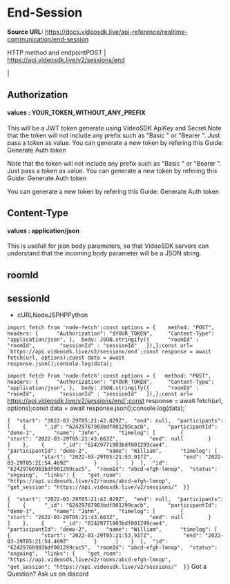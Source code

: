 # End-Session

**Source URL:** https://docs.videosdk.live/api-reference/realtime-communication/end-session

HTTP method and endpointPOST | https://api.videosdk.live/v2/sessions/end

|

## Authorization

#### values  :    YOUR_TOKEN_WITHOUT_ANY_PREFIX

This will be a JWT token generate using VideoSDK ApiKey and Secret.Note that the token will not include any prefix such as "Basic " or "Bearer ". Just pass a token as value. You can generate a new token by refering this Guide: Generate Auth token

Note that the token will not include any prefix such as "Basic " or "Bearer ". Just pass a token as value. You can generate a new token by refering this Guide: Generate Auth token

You can generate a new token by refering this Guide: Generate Auth token

## Content-Type

#### values  :    application/json

This is usefull for json body parameters, so that VideoSDK servers can understand that the incoming body parameter will be a JSON string.

## roomId

## sessionId

- cURLNodeJSPHPPython

```
import fetch from 'node-fetch';const options = {	method: "POST",	headers: {		"Authorization": "$YOUR_TOKEN",		"Content-Type": "application/json",	},	body: JSON.stringify({		"roomId" : "roomId",		"sessionId" : "sessionId"	}),};const url= `https://api.videosdk.live/v2/sessions/end`;const response = await fetch(url, options);const data = await response.json();console.log(data);
```

`import fetch from 'node-fetch';const options = {	method: "POST",	headers: {		"Authorization": "$YOUR_TOKEN",		"Content-Type": "application/json",	},	body: JSON.stringify({		"roomId" : "roomId",		"sessionId" : "sessionId"	}),};const url= `https://api.videosdk.live/v2/sessions/end`;const response = await fetch(url, options);const data = await response.json();console.log(data);`
```
{  "start": "2022-03-29T05:21:42.829Z",  "end": null,  "participants": [    {      "_id": "62429767903bdf001299cacb",      "participantId": "demo-1",      "name": "John",      "timelog": [        {          "start": "2022-03-29T05:21:43.663Z",          "end": null        }      ]    },    {      "_id": "62429771903bdf001299cae4",      "participantId": "demo-2",      "name": "William",      "timelog": [        {          "start": "2022-03-29T05:21:53.917Z",          "end": "2022-03-29T05:21:54.469Z"        }      ]    }  ],  "id": "62429766903bdf001299cac5",  "roomId": "abcd-efgh-lmnop",  "status": "ongoing",  "links": {    "get_room": "https://api.videosdk.live/v2/rooms/abcd-efgh-lmnop",    "get_session": "https://api.videosdk.live/v2/sessions/"  }}
```

`{  "start": "2022-03-29T05:21:42.829Z",  "end": null,  "participants": [    {      "_id": "62429767903bdf001299cacb",      "participantId": "demo-1",      "name": "John",      "timelog": [        {          "start": "2022-03-29T05:21:43.663Z",          "end": null        }      ]    },    {      "_id": "62429771903bdf001299cae4",      "participantId": "demo-2",      "name": "William",      "timelog": [        {          "start": "2022-03-29T05:21:53.917Z",          "end": "2022-03-29T05:21:54.469Z"        }      ]    }  ],  "id": "62429766903bdf001299cac5",  "roomId": "abcd-efgh-lmnop",  "status": "ongoing",  "links": {    "get_room": "https://api.videosdk.live/v2/rooms/abcd-efgh-lmnop",    "get_session": "https://api.videosdk.live/v2/sessions/"  }}`
Got a Question? Ask us on discord
